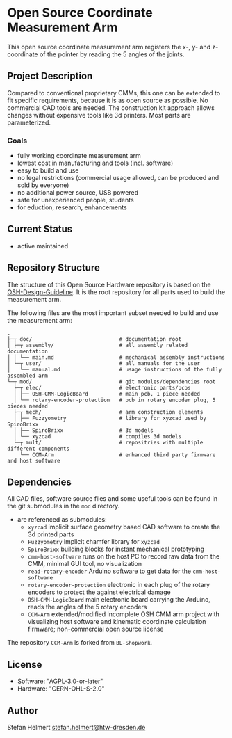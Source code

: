 # Open Source Coordinate Measurement Arm

This open source coordinate measurement arm registers the x-, y- and z-coordinate of the pointer by reading the 5 angles of the joints. 

## Project Description

Compared to conventional proprietary CMMs, this one can be extended to fit specific requirements, because it is as open source as possible. No commercial CAD tools are needed. The construction kit approach allows changes without expensive tools like 3d printers. Most parts are parameterized.

### Goals

- fully working coordinate measurement arm
- lowest cost in manufacturing and tools (incl. software)
- easy to build and use
- no legal restrictions (commercial usage allowed, can be produced and sold by everyone)
- no additional power source, USB powered
- safe for unexperienced people, students
- for eduction, research, enhancements 


## Current Status 

- active maintained

## Repository Structure

The structure of this Open Source Hardware repository is based on the [OSH-Design-Guideline](https://iversion.informatik.htw-dresden.de/smartproductionsystems/projects/oshop/osh-design-guideline). It is the root repository for all parts used to build the measurement arm.

The following files are the most important subset needed to build and use the measurement arm:

```
.
├─┬ doc/                            # documentation root 
│ ├─┬ assembly/                     # all assembly related documentation
│ │ └── main.md                     # mechanical assembly instructions
│ └─┬ user/                         # all manuals for the user
│   └── manual.md                   # usage instructions of the fully assembled arm
└─┬ mod/                            # git modules/dependencies root
  ├─┬ elec/                         # electronic parts/pcbs
  │ ├── OSH-CMM-LogicBoard          # main pcb, 1 piece needed
  │ └── rotary-encoder-protection   # pcb in rotary encoder plug, 5 pieces needed
  ├─┬ mech/                         # arm construction elements
  │ ├── Fuzzyometry                 # library for xyzcad used by SpiroBrixx
  │ ├── SpiroBrixx                  # 3d models
  │ └── xyzcad                      # compiles 3d models
  └─┬ mult/                         # repositries with multiple different components
    └── CCM-Arm                     # enhanced third party firmware and host software
```

## Dependencies

All CAD files, software source files and some useful tools can be found in the git submodules in the `mod` directory.

- are referenced as submodules:
    - `xyzcad` implicit surface geometry based CAD software to create the 3d printed parts
    - `Fuzzyometry` implicit chamfer library for `xyzcad`
    - `SpiroBrixx` building blocks for instant mechanical prototyping
    - `cmm-host-software` runs on the host PC to record raw data from the CMM, minimal GUI tool, no visualization
    - `read-rotary-encoder` Arduino software to get data for the `cmm-host-software`
    - `rotary-encoder-protection` electronic in each plug of the rotary encoders to protect the against electrical damage
    - `OSH-CMM-LogicBoard` main electronic board carrying the Arduino, reads the angles of the 5 rotary encoders
    - `CCM-Arm` extended/modified incomplete OSH CMM arm project with visualizing host software and kinematic coordinate calculation firmware; non-commercial open source license

The repository `CCM-Arm` is forked from `BL-Shopwork`.


## License

- Software: "AGPL-3.0-or-later"
- Hardware: "CERN-OHL-S-2.0"

## Author

Stefan Helmert <stefan.helmert@htw-dresden.de>
